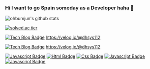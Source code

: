 ### Hi I want to go Spain someday as a Developer haha 👋

<!--
**ohbumjun/ohbumjun** is a ✨ _special_ ✨ repository because its `README.md` (this file) appears on your GitHub profile.

Here are some ideas to get you started:

- 🔭 I’m currently working on ...
- 🌱 I’m currently learning ...
- 👯 I’m looking to collaborate on ...
- 🤔 I’m looking for help with ...
- 💬 Ask me about ...
- 📫 How to reach me: ...
- 😄 Pronouns: ...
- ⚡ Fun fact: ...
-->

![ohbumjun's github stats](https://github-readme-stats.vercel.app/api?username=ohbumjun&show_icons=true)

[![solved.ac tier](http://mazassumnida.wtf/api/generate_badge?boj=dhsys112)](https://solved.ac/dhsys112)

[![Tech Blog Badge](http://img.shields.io/badge/-Tech%20blog-black?style=flat-square&logo=github&link=https://zzsza.github.io/)](https://velog.io/@dhsys112)
https://velog.io/@dhsys112
<br/>

[![Tech Blog Badge](http://img.shields.io/badge/-Tech%20blog-blue?style=flat-square&logo=github&link=https://zzsza.github.io/)](https://velog.io/@dhsys112)
https://velog.io/@dhsys112
<br/>

[![Javascript Badge](https://img.shields.io/badge/Javascript-yellow?style=flat-square&logo=javascript&link=https://www.youtube.com/c/kyleschool)](https://www.youtube.com/c/kyleschool)
[![Html Badge](https://img.shields.io/badge/Html-yellow?style=flat-square&logo=Html&link=https://www.youtube.com/c/kyleschool)](https://www.youtube.com/c/kyleschool)
[![Css Badge](https://img.shields.io/badge/Css-yellow?style=flat-square&logo=Css&link=https://www.youtube.com/c/kyleschool)](https://www.youtube.com/c/kyleschool)
[![Javascript Badge](https://img.shields.io/badge/Javascript-yellow?style=flat-square&logo=javascript&link=https://www.youtube.com/c/kyleschool)](https://www.youtube.com/c/kyleschool)
[![Javascript Badge](https://img.shields.io/badge/Javascript-yellow?style=flat-square&logo=javascript&link=https://www.youtube.com/c/kyleschool)](https://www.youtube.com/c/kyleschool)

